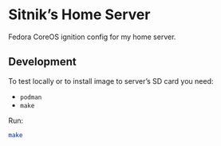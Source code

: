 # Sitnik’s Home Server

Fedora CoreOS ignition config for my home server.


## Development

To test locally or to install image to server’s SD card you need:

* `podman`
* `make`

Run:

```sh
make
```

